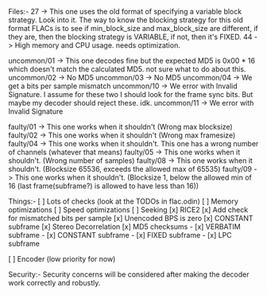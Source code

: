 Files:-
27 -> This one uses the old format of specifying a variable block strategy. Look into it.
	  The way to know the blocking strategy for this old format FLACs is to see if min_block_size and max_block_size are different,
	  if they are, then the blocking strategy is VARIABLE, if not, then it's FIXED.
44 -> High memory and CPU usage. needs optimization.

uncommon/01 -> This one decodes fine but the expected MD5 is 0x00 * 16 which doesn't match the calculated MD5. not sure what to do about this.
uncommon/02 -> No MD5
uncommon/03 -> No MD5
uncommon/04 -> We get a bits per sample mismatch
uncommon/10 -> We error with Invalid Signature. I assume for these two I should look for the frame sync bits. But maybe my decoder should reject these. idk.
uncommon/11 -> We error with Invalid Signature

faulty/01 -> This one works when it shouldn't (Wrong max blocksize)
faulty/02 -> This one works when it shouldn't (Wrong max framesize)
faulty/04 -> This one works when it shouldn't. This one has a wrong number of channels (whatever that means)
faulty/05 -> This one works when it shouldn't. (Wrong number of samples)
faulty/08 -> This one works when it shouldn't. (Blocksize 65536, exceeds the allowed max of 65535)
faulty/09 -> This one works when it shouldn't. (Blocksize 1, below the allowed min of 16 (last frame(subframe?) is allowed to have less than 16))

Things:-
[ ] Lots of checks (look at the TODOs in flac.odin)
[ ] Memory optimizations
[ ] Speed optimizations
[ ] Seeking
[x] RICE2
[x] Add check for mismatched bits per sample
[x] Unencoded BPS is zero
[x] CONSTANT subframe
[x] Stereo Decorrelation
[x] MD5 checksums
	- [x] VERBATIM subframe
	- [x] CONSTANT subframe
	- [x] FIXED subframe
	- [x] LPC subframe

[ ] Encoder (low priority for now)

Security:-
Security concerns will be considered after making the decoder work correctly and robustly.
